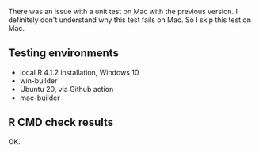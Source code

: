 There was an issue with a unit test on Mac with the previous version. I 
definitely don't understand why this test fails on Mac. So I skip this test 
on Mac.

## Testing environments

- local R 4.1.2 installation, Windows 10
- win-builder
- Ubuntu 20, via Github action
- mac-builder


## R CMD check results

OK.
